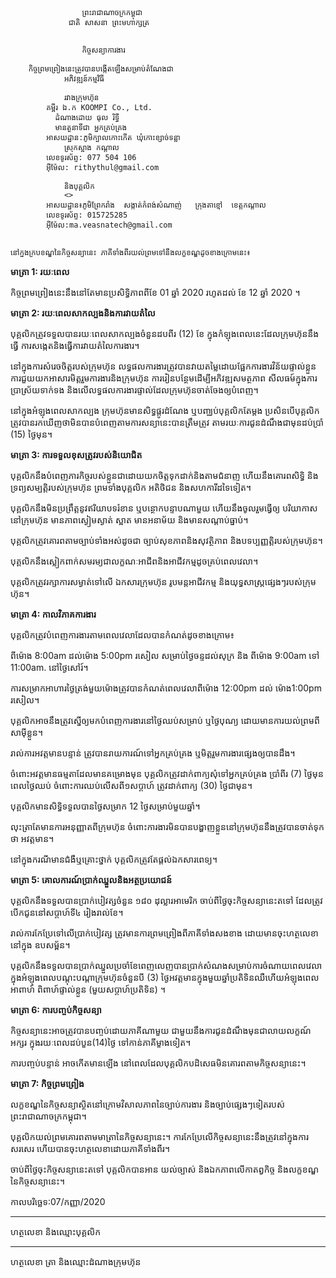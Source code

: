 ```
                ព្រះរាជាណាចក្រកម្ពុជា
             ជាតិ សាសនា ព្រះមហាក្សត្រ


                កិច្ចសន្យាការងារ 

    កិច្ចព្រមព្រៀងនេះត្រូវបានបង្កើតឡើងសម្រាប់តំណែងជា
            អភិវឌ្ឍន៍កម្មវិធី

            រវាងក្រុមហ៊ុន
        គម្ពីរ ឯ.ក KOOMPI Co., Ltd.
          ដំណាងដោយ ធុល រិទី្ធ  
          មានតួនាទីជា អ្នកគ្រប់គ្រង
        អាសយដ្ឋាន:ភូមិក្បាលកោះកេីត ឃំុកោះខ្សាច់ទន្លា 
            ស្រុកស្អាង កណ្តាល
        លេខទូរស័ព្ទ: 077 504 106
        អ៊ីម៉ែល: rithythul@gmail.com

            និងបុគ្គលិក
            <>
        អាសយដ្ឋាន៖​ភូមិព្រែករាំង ​​​ សង្កាត់កំពង់សំណាញ់   ក្រុង​តាខ្មៅ  ខេត្តកណ្ដាល
        លេខទូរស័ព្ទ: 015725285
        អ៊ីម៉ែល:ma.veasnatech@gmail.com


នៅក្នុងក្របខណ្ឌនៃកិច្ចសន្យានេះ ភាគីទាំងពីរយល់ព្រមទៅនឹងលក្ខខណ្ឌដូចខាងក្រោមនេះ៖
```
**មាត្រា 1: រយៈពេល**

កិច្ចព្រមព្រៀងនេះនឹងនៅតែមានប្រសិទ្ធិភាពពីខែ 01 ឆ្នាំ 2020  រហូតដល់ ខែ 12  ឆ្នាំ  2020  ។


**មាត្រា 2: រយៈពេលសាកល្បងនិងការវាយតំលៃ**

បុគ្គលិកត្រូវទទួលបានរយៈពេលសាកល្បងចំនួនដបពីរ (12) ខែ ក្នុងកំឡុងពេលនេះដែលក្រុមហ៊ុននឹងធ្វើ
ការសង្កេតនិងធ្វើការវាយតំលៃការងារ។ 

នៅក្នុងការសំរេចចិត្តរបស់ក្រុមហ៊ុន លទ្ធផលការងារត្រូវបានវាយតម្លៃដោយផ្អែកការងារវិន័យផ្ទាល់ខ្លួន ការជួយយកអាសារមិត្តរួមការងារនិង​ក្រុមហ៊ុន ការរៀនបន្ថែមដើម្បីអភិវឌ្ឍសមត្ថភាព សីលធម៍ក្នុងការប្រាស្រ័យទាក់ទង និងលើលទ្ធផលការងារផ្ទាល់ដែលក្រុមហ៊ុនចាត់ចែងឲ្យបំពេញ។

នៅក្នុងអំឡុងពេលសាកល្បង ក្រុមហ៊ុនមានសិទ្ធផ្ដូរដំណែង ឬបញ្ឈប់បុគ្គលិកតែម្ដង ប្រសិនបើបុគ្គលិក
ត្រូវបានរកឃើញថាមិនបានបំពេញតាមការសន្យានេះបានត្រឹមត្រូវ តាមរយៈការជូនដំណឹងជាមុនដប់ប្រាំ (15) ថ្ងៃមុន។


**មាត្រា 3: ការទទួលខុសត្រូវរបស់និយោជិត** 

បុគ្គលិកនឹងបំពេញភារកិច្ចរបស់ខ្លួនជាដោយយកចិត្តទុកដាក់និងតាមជំនាញ ហើយនឹងគោរពសិទ្ធិ និងទ្រព្យសម្បត្តិរបស់ក្រុមហ៊ុន ព្រមទាំងបុគ្គលិក អតិថិជន និងសហការីដទៃទៀត។

បុគ្គលិកនឹងមិនប្រព្រឹត្តនូវឥរិយាបទរំខាន ឬបន្ថោកបន្ទាបណាមួយ ហើយនឹងចូលរួមធ្វើឲ្យ បរិយាកាសនៅក្រុមហ៊ុន មានភាពស្ងៀមស្ងាត់ ស្អាត មានអនាម័យ និងមានសណ្តាប់ធ្នាប់។

បុគ្គលិកត្រូវគោរពតាមច្បាប់ទាំងអស់ដូចជា ច្បាប់សុខភាពនិងសុវត្ថិភាព និងបទប្បញ្ញត្តិរបស់ក្រុមហ៊ុន។

បុគ្គលិកនឹងស្លៀកពាក់សមរម្យជាលក្ខណៈអាជីពនិងអាជីវកម្មដូចគ្រប់ពេលវេលា។

បុគ្គលិកត្រូវរក្សាការសម្ងាត់ទៅលើ ឯកសារក្រុមហ៊ុន រូបមន្តអាជីវកម្ម និងយុទ្ធសាស្ត្រផ្សេងៗរបស់ក្រុមហ៊ុន។


**មាត្រា 4: កាលវិភាគការងារ**

បុគ្គលិកត្រូវបំពេញការងារតាមពេលវេលាដែលបានកំណត់ដូចខាងក្រោម៖

ពីម៉ោង 8:00am ដល់ម៉ោង 5:00pm រសៀល សម្រាប់ថ្ងៃចន្ទដល់សុក្រ និង
ពីម៉ោង 9:00am ទៅ 11:00am. នៅថ្ងៃសៅរ៍។

ការសម្រាកអាហារថ្ងៃត្រង់មួយម៉ោងត្រូវបានកំណត់ពេលវេលាពីម៉ោង 12:00pm ដល់ ម៉ោង1:00pm រសៀល។

បុគ្គលិកអាចនឹងត្រូវស្នើឲ្យមកបំពេញការងារនៅថ្ងៃឈប់សម្រាប់ ឬថ្ងៃបុណ្យ ដោយមានការយល់ព្រមពី សាម៉ីខ្លួន។

រាល់ការអវត្តមានបន្ទាន់ ត្រូវបានរាយការណ៍ទៅអ្នកគ្រប់គ្រង ឬមិត្តរួមការងារផ្សេងឲ្យបានដឹង។

ចំពោះអវត្តមានធម្មតាដែលមានគម្រោងមុន បុគ្គលិកត្រូវដាក់ពាក្យសុំទៅអ្នកគ្រប់គ្រង ប្រាំពីរ (7) ថ្ងៃមុនពេលថ្ងៃឈប់ ចំពោះការឈប់លើសពី១សប្ដាហ៍ ត្រូវដាក់ពាក្យ (30) ថ្ងៃជាមុន។ 

បុគ្គលិកមានសិទ្ធិទទួលបានថ្ងៃសម្រាក 12 ថ្ងៃសម្រាប់មួយឆ្នាំ។

លុះត្រាតែមានការអនុញ្ញាតពីក្រុមហ៊ុន ចំពោះការងារមិន​បាន​បង្ហាញខ្លួននៅក្រុមហ៊ុន​ នឹង​ត្រូវ​បាន​ចាត់ទុក​ថា ​អវត្តមាន។ 

នៅក្នុងករណីមានជំងឺឬគ្រោះថ្នាក់ បុគ្គលិកត្រូវតែផ្ដល់ឯកសារពេទ្យ។


**មាត្រា 5: គោលការណ៍ប្រាក់ឈ្នួលនិងអត្ថប្រយោជន៍**

បុគ្គលិកនឹងទទួលបានប្រាក់បៀវត្សចំនួន ១៨០ ដុល្លារអាមេរិក ចាប់ពីថ្ងៃចុះកិច្ចសន្យានេះតទៅ ដែល​ត្រូវ​បើក​ជូននៅ​សប្ដាហ៍ទី៤ រៀងរាល់ខែ។

រាល់ការកែប្រែទៅលើប្រាក់បៀវត្ស ត្រូវមានការព្រមព្រៀងពីភាគីទាំងសងខាង ដោយមាន​ចុះហត្ថលេខា​នៅ​ក្នុង ឧបសម្ព័ន។

បុគ្គលិកនឹងទទួលបានប្រាក់ឈ្នួលប្រចាំខែពេញលេញបានប្រាក់សំណងសម្រាប់ការចំណាយពេលវេលាក្នុងអំឡុងពេលបណ្តុះបណ្តាក្រុមហ៊ុនចំនួនបី (3) ថ្ងៃអវត្តមានក្នុងមួយឆ្នាំប្រតិទិនឈឺហើយអំឡុងពេលអាពាហ៍
ពិពាហ៍ផ្ទាល់ខ្លួន (មួយសប្តាហ៍ប្រតិទិន) ។


**មាត្រា 6: ការបញ្ចប់កិច្ចសន្យា**

កិច្ចសន្យានេះអាចត្រូវបានបញ្ចប់ដោយភាគីណាមួយ ជាមួយនឹងការជូនដំណឹងមុនជាលាយលក្ខណ៍អក្សរ ក្នុងរយៈពេលដប់បួន(14)ថ្ងៃ ទៅកាន់ភាគីម្ខាងទៀត។

ការបញ្ចប់បន្ទាន់ អាចកើតមានឡើង នៅពេលដែលបុគ្គលិកបដិសេធមិនគោរពតាមកិច្ចសន្យានេះ។

**មាត្រា 7: កិច្ចព្រមព្រៀង**

លក្ខខណ្ឌនៃកិច្ចសន្យាស្ថិតនៅក្រោមវិសាលភាពនៃច្បាប់ការងារ និង​ច្បាប់ផ្សេងៗទៀតរបស់ ព្រះរាជាណាចក្រកម្ពុជា។


បុគ្គលិកយល់ព្រមគោរពតាមមាត្រានៃកិច្ចសន្យានេះ។ ការកែប្រែលើកិច្ចសន្យានេះនឹងត្រូវនៅក្នុងការសរសេរ
ហើយបានចុះហត្ថលេខាដោយភាគីទាំងពីរ។ 

ចាប់ពីថ្ងៃចុះកិច្ចសន្យានេះតទៅ បុគ្គលិកបានអាន យល់ច្បាស់ និងឯកភាពលើកាតព្វកិច្ច និងលក្ខខណ្ឌ នៃកិច្ចសន្យានេះ។


កាលបរិច្ឆេទ:07/កញ្ញា/2020                          



____________________________________________________________________________
ហត្ថលេខា និង​ឈ្មោះបុគ្គលិក
                       


____________________________________________________________________________
ហត្ថលេខា ត្រា និង​ឈ្មោះដំណាងក្រុមហ៊ុន
